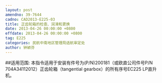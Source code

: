 ```yaml
---
layout: post
amendno: 39-7644
cadno: CAD2013-E225-03
title: 正齿轮箱的检查、润滑和更换
date: 2013-04-26 00:00:00 +0800
effdate: 2013-04-26 00:00:00 +0800
tag: E225
categories: 民航中南地区管理局适航审定处
author: 钟颖芬
---
```


##适用范围:
本指令适用于安装有件号为(P/N)200181（或欧直公司件号P/N 704A34112012）正齿轮箱（tangential gearbox）的所有序号EC225 LP直升机。

